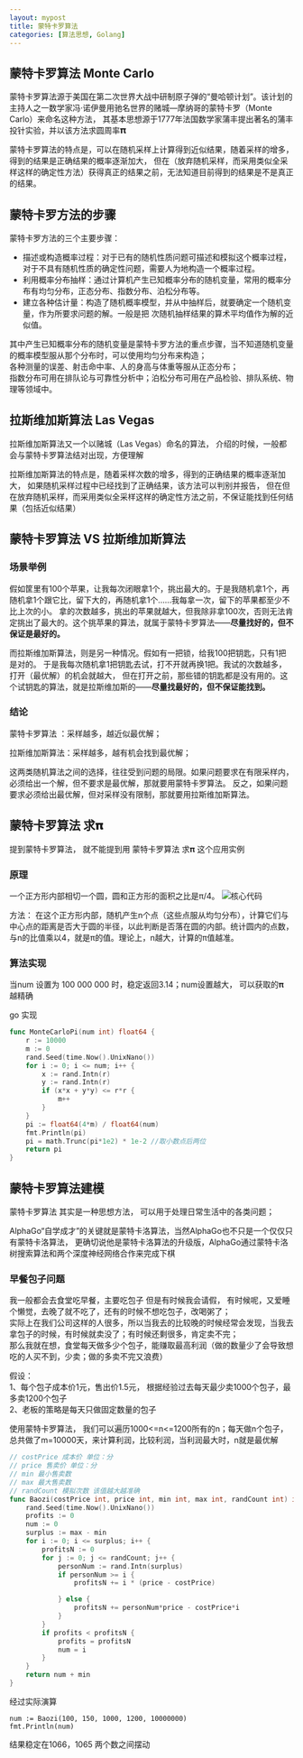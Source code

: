 ```yaml
---
layout: mypost
title: 蒙特卡罗算法
categories: [算法思想, Golang]
---
```


## 蒙特卡罗算法 Monte Carlo
蒙特卡罗算法源于美国在第二次世界大战中研制原子弹的“曼哈顿计划”。该计划的主持人之一数学家冯·诺伊曼用驰名世界的赌城—摩纳哥的蒙特卡罗（Monte Carlo）来命名这种方法，
其基本思想源于1777年法国数学家蒲丰提出著名的蒲丰投针实验，并以该方法求圆周率<big>𝛑</big>  

蒙特卡罗算法的特点是，可以在随机采样上计算得到近似结果，随着采样的增多，得到的结果是正确结果的概率逐渐加大，
但在（放弃随机采样，而采用类似全采样这样的确定性方法）获得真正的结果之前，无法知道目前得到的结果是不是真正的结果。​

## 蒙特卡罗方法的步骤

蒙特卡罗方法的三个主要步骤：

- 描述或构造概率过程：对于已有的随机性质问题可描述和模拟这个概率过程，对于不具有随机性质的确定性问题，需要人为地构造一个概率过程。
- 利用概率分布抽样：通过计算机产生已知概率分布的随机变量，常用的概率分布有均匀分布，正态分布、指数分布、泊松分布等。
- 建立各种估计量：构造了随机概率模型，并从中抽样后，就要确定一个随机变量，作为所要求问题的解。一般是把 次随机抽样结果的算术平均值作为解的近似值。

其中产生已知概率分布的随机变量是蒙特卡罗方法的重点步骤，当不知道随机变量的概率模型服从那个分布时，可以使用均匀分布来构造；  
各种测量的误差、射击命中率、人的身高与体重等服从正态分布；  
指数分布可用在排队论与可靠性分析中；泊松分布可用在产品检验、排队系统、物理等领域中。  

## 拉斯维加斯算法 Las Vegas
拉斯维加斯算法又一个以赌城（Las Vegas）命名的算法， 介绍的时候，一般都会与蒙特卡罗算法结对出现，方便理解

拉斯维加斯算法的特点是，随着采样次数的增多，得到的正确结果的概率逐渐加大，
如果随机采样过程中已经找到了正确结果，该方法可以判别并报告，
但在但在放弃随机采样，而采用类似全采样这样的确定性方法之前，不保证能找到任何结果（包括近似结果）​

## 蒙特卡罗算法 VS 拉斯维加斯算法

### 场景举例
假如筐里有100个苹果，让我每次闭眼拿1个，挑出最大的。于是我随机拿1个，再随机拿1个跟它比，留下大的，再随机拿1个……我每拿一次，留下的苹果都至少不比上次的小。
拿的次数越多，挑出的苹果就越大，但我除非拿100次，否则无法肯定挑出了最大的。这个挑苹果的算法，就属于蒙特卡罗算法——**尽量找好的，但不保证是最好的。**

而拉斯维加斯算法，则是另一种情况。假如有一把锁，给我100把钥匙，只有1把是对的。
于是我每次随机拿1把钥匙去试，打不开就再换1把。我试的次数越多，打开（最优解）的机会就越大，
但在打开之前，那些错的钥匙都是没有用的。这个试钥匙的算法，就是拉斯维加斯的——**尽量找最好的，但不保证能找到。**

### 结论
蒙特卡罗算法    ：采样越多，越近似最优解；

拉斯维加斯算法：采样越多，越有机会找到最优解；​

这两类随机算法之间的选择，往往受到问题的局限。如果问题要求在有限采样内，必须给出一个解，但不要求是最优解，那就要用蒙特卡罗算法。
反之，如果问题要求必须给出最优解，但对采样没有限制，那就要用拉斯维加斯算法。​

## 蒙特卡罗算法 求𝛑

提到蒙特卡罗算法， 就不能提到用 蒙特卡罗算法 求𝛑 这个应用实例

### 原理
一个正方形内部相切一个圆，圆和正方形的面积之比是π/4。 
![核心代码](1613985808290.jpg)

方法：
在这个正方形内部，随机产生n个点（这些点服从均匀分布），计算它们与中心点的距离是否大于圆的半径，以此判断是否落在圆的内部。统计圆内的点数，与n的比值乘以4，就是π的值。理论上，n越大，计算的π值越准。

### 算法实现
当num 设置为 100 000 000 时，稳定返回3.14；num设置越大， 可以获取的𝛑 越精确

go 实现
````go
func MonteCarloPi(num int) float64 {
	r := 10000
	m := 0
	rand.Seed(time.Now().UnixNano())
	for i := 0; i <= num; i++ {
		x := rand.Intn(r)
		y := rand.Intn(r)
		if (x*x + y*y) <= r*r {
			m++
		}
	}
	pi := float64(4*m) / float64(num)
	fmt.Println(pi)
	pi = math.Trunc(pi*1e2) * 1e-2 //取小数点后两位
	return pi
}
````

## 蒙特卡罗算法建模

蒙特卡罗算法 其实是一种思想方法， 可以用于处理日常生活中的各类问题；

AlphaGo“自学成才”的关键就是蒙特卡洛算法，当然AlphaGo也不只是一个仅仅只有蒙特卡洛算法，
更确切说他是蒙特卡洛算法的升级版，AlphaGo通过蒙特卡洛树搜索算法和两个深度神经网络合作来完成下棋

### 早餐包子问题
我一般都会去食堂吃早餐，主要吃包子 但是有时候我会请假， 有时候呢，又爱睡个懒觉，去晚了就不吃了，还有的时候不想吃包子，改喝粥了；  
实际上在我们公司这样的人很多，所以当我去的比较晚的时候经常会发现，当我去拿包子的时候，有时候就卖没了；有时候还剩很多，肯定卖不完；  
那么我就在想，食堂每天做多少个包子，能赚取最高利润（做的数量少了会导致想吃的人买不到，少卖；做的多卖不完又浪费）

假设：  
1、每个包子成本价1元，售出价1.5元， 根据经验过去每天最少卖1000个包子，最多卖1200个包子  
2、老板的策略是每天只做固定数量的包子

使用蒙特卡罗算法， 我们可以遍历1000<=n<=1200所有的n；每天做n个包子，总共做了m=10000天，来计算利润，比较利润，当利润最大时，n就是最优解

````go
// costPrice 成本价 单位：分
// price 售卖价 单位：分
// min 最小售卖数
// max 最大售卖数
// randCount 模拟次数 该值越大越准确
func Baozi(costPrice int, price int, min int, max int, randCount int) int {
	rand.Seed(time.Now().UnixNano())
	profits := 0
	num := 0
	surplus := max - min
	for i := 0; i <= surplus; i++ {
		profitsN := 0
		for j := 0; j <= randCount; j++ {
			personNum := rand.Intn(surplus)
			if personNum >= i {
				profitsN += i * (price - costPrice)

			} else {
				profitsN += personNum*price - costPrice*i
			}
		}
		if profits < profitsN {
			profits = profitsN
			num = i
		}
	}
	return num + min
}
````
经过实际演算

    num := Baozi(100, 150, 1000, 1200, 10000000)
    fmt.Println(num)

结果稳定在1066，1065 两个数之间摆动